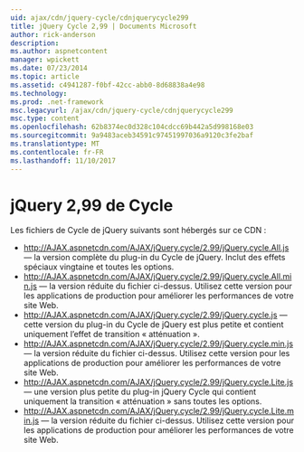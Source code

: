```yaml
---
uid: ajax/cdn/jquery-cycle/cdnjquerycycle299
title: jQuery Cycle 2,99 | Documents Microsoft
author: rick-anderson
description: 
ms.author: aspnetcontent
manager: wpickett
ms.date: 07/23/2014
ms.topic: article
ms.assetid: c4941287-f0bf-42cc-abb0-8d68838a4e98
ms.technology: 
ms.prod: .net-framework
msc.legacyurl: /ajax/cdn/jquery-cycle/cdnjquerycycle299
msc.type: content
ms.openlocfilehash: 62b8374ec0d328c104cdcc69b442a5d998168e03
ms.sourcegitcommit: 9a9483aceb34591c97451997036a9120c3fe2baf
ms.translationtype: MT
ms.contentlocale: fr-FR
ms.lasthandoff: 11/10/2017
---
```

<a name="jquery-cycle-299"></a>jQuery 2,99 de Cycle
====================
Les fichiers de Cycle de jQuery suivants sont hébergés sur ce CDN :

- http://AJAX.aspnetcdn.com/AJAX/jQuery.cycle/2.99/jQuery.cycle.All.js &mdash; la version complète du plug-in du Cycle de jQuery. Inclut des effets spéciaux vingtaine et toutes les options.
- http://AJAX.aspnetcdn.com/AJAX/jQuery.cycle/2.99/jQuery.cycle.All.min.js &mdash; la version réduite du fichier ci-dessus. Utilisez cette version pour les applications de production pour améliorer les performances de votre site Web.
- http://AJAX.aspnetcdn.com/AJAX/jQuery.cycle/2.99/jQuery.cycle.js &mdash; cette version du plug-in du Cycle de jQuery est plus petite et contient uniquement l’effet de transition « atténuation ».
- http://AJAX.aspnetcdn.com/AJAX/jQuery.cycle/2.99/jQuery.cycle.min.js &mdash; la version réduite du fichier ci-dessus. Utilisez cette version pour les applications de production pour améliorer les performances de votre site Web.
- http://AJAX.aspnetcdn.com/AJAX/jQuery.cycle/2.99/jQuery.cycle.Lite.js &mdash; une version plus petite du plug-in jQuery Cycle qui contient uniquement la transition « atténuation » sans toutes les options.
- http://AJAX.aspnetcdn.com/AJAX/jQuery.cycle/2.99/jQuery.cycle.Lite.min.js &mdash; la version réduite du fichier ci-dessus. Utilisez cette version pour les applications de production pour améliorer les performances de votre site Web.
